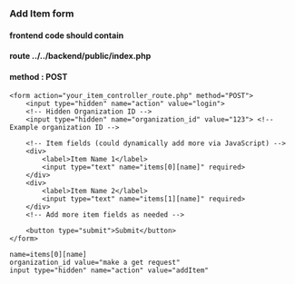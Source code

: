 

### Add Item form
#### frontend code should contain
#### route ../../backend/public/index.php
#### method : POST
```
<form action="your_item_controller_route.php" method="POST">
    <input type="hidden" name="action" value="login">
    <!-- Hidden Organization ID -->
    <input type="hidden" name="organization_id" value="123"> <!-- Example organization ID -->

    <!-- Item fields (could dynamically add more via JavaScript) -->
    <div>
        <label>Item Name 1</label>
        <input type="text" name="items[0][name]" required>
    </div>
    <div>
        <label>Item Name 2</label>
        <input type="text" name="items[1][name]" required>
    </div>
    <!-- Add more item fields as needed -->

    <button type="submit">Submit</button>
</form>
```
    name=items[0][name]
    organization_id value="make a get request"
    input type="hidden" name="action" value="addItem"
